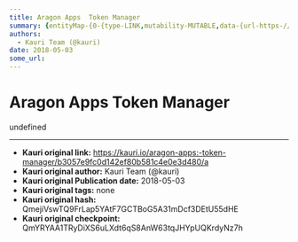 ```yaml
---
title: Aragon Apps  Token Manager
summary: {entityMap-{0-{type-LINK,mutability-MUTABLE,data-{url-https-//github.com/aragon/aragon-apps/tree/master/apps/token-manager},1-{type-LINK,mutability-MUTABLE,data-{url-http-//wiki.aragon.one/documentation/aragonOS/-forwarders}},blocks-[{key-foo,text-Code in Github- aragon-apps/apps/token-manager,type-unstyled,depth-0,inlineStyleRanges-[{offset-0,length-15,style-ITALIC,{offset-0,length-15,style-BOLD],entityRanges-[{offset-16,length-30,key-0}],data-{}},{key-4ko3q,text-,type-unstyled,depth-0,inlineSt
authors:
  - Kauri Team (@kauri)
date: 2018-05-03
some_url: 
---
```


# Aragon Apps  Token Manager


undefined


---

- **Kauri original link:** https://kauri.io/aragon-apps:-token-manager/b3057e9fc0d142ef80b581c4e0e3d480/a
- **Kauri original author:** Kauri Team (@kauri)
- **Kauri original Publication date:** 2018-05-03
- **Kauri original tags:** none
- **Kauri original hash:** QmejiVswTQ9FrLap5YAtF7GCTBoG5A31mDcf3DEtU55dHE
- **Kauri original checkpoint:** QmYRYAA1TRyDiXS6uLXdt6qS8AnW63tqJHYpUQKrdyNz7h



